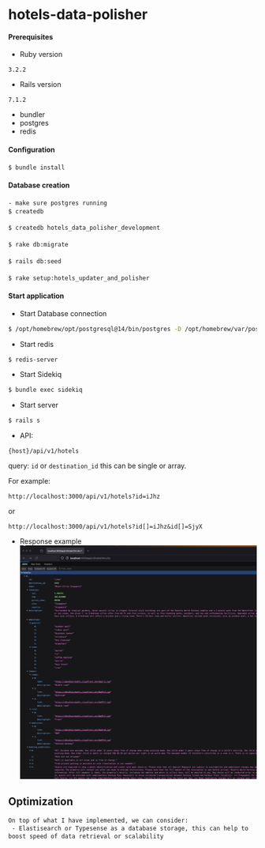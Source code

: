 # hotels-data-polisher

#### Prerequisites
* Ruby version
```
3.2.2
```
* Rails version
```
7.1.2
```
* bundler
* postgres
* redis


#### Configuration
```sh
$ bundle install
```

#### Database creation
```sh
- make sure postgres running
$ createdb

$ createdb hotels_data_polisher_development

$ rake db:migrate

$ rails db:seed

$ rake setup:hotels_updater_and_polisher

```

#### Start application
* Start Database connection
```sh
$ /opt/homebrew/opt/postgresql@14/bin/postgres -D /opt/homebrew/var/postgresql@14
```

* Start redis
```sh
$ redis-server
```

* Start Sidekiq
```sh
$ bundle exec sidekiq
```

* Start server
```sh
$ rails s
```

* API:
```
{host}/api/v1/hotels
```
query: `id` or `destination_id` this can be single or array.

For example:
```
http://localhost:3000/api/v1/hotels?id=iJhz
```
or
```
http://localhost:3000/api/v1/hotels?id[]=iJhz&id[]=SjyX
```

* Response example
![Alt text](response_example.png)


## Optimization
```
On top of what I have implemented, we can consider:
 - Elastisearch or Typesense as a database storage, this can help to boost speed of data retrieval or scalability
```


